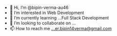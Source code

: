 - 👋 Hi, I’m @bipin-verma-au46
- 👀 I’m interested in Web Development
- 🌱 I’m currently learning ...Full Stack Development
- 💞️ I’m looking to collaborate on ...
- 📫 How to reach me ...er.bipin14verma@gmail.com

<!---
bipin-verma-au46/bipin-verma-au46 is a ✨ special ✨ repository because its `README.md` (this file) appears on your GitHub profile.
You can click the Preview link to take a look at your changes.
--->

